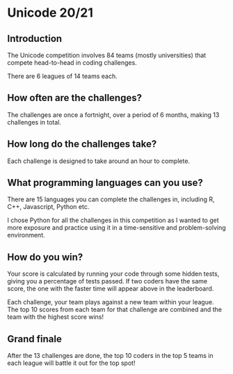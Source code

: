 # Unicode 20/21

## Introduction

The Unicode competition involves 84 teams (mostly universities) that compete head-to-head in coding challenges.

There are 6 leagues of 14 teams each.

## How often are the challenges?

The challenges are once a fortnight, over a period of 6 months, making 13 challenges in total.

## How long do the challenges take?

Each challenge is designed to take around an hour to complete.

## What programming languages can you use?

There are 15 languages you can complete the challenges in, including R, C++, Javascript, Python etc.

I chose Python for all the challenges in this competition as I wanted to get more exposure and practice using it in a time-sensitive and problem-solving environment.

## How do you win?

Your score is calculated by running your code through some hidden tests, giving you a percentage of tests passed. If two coders have the same score, the one with the faster time will appear above in the leaderboard.

Each challenge, your team plays against a new team within your league. The top 10 scores from each team for that challenge are combined and the team with the highest score wins!

## Grand finale

After the 13 challenges are done, the top 10 coders in the top 5 teams in each league will battle it out for the top spot!
